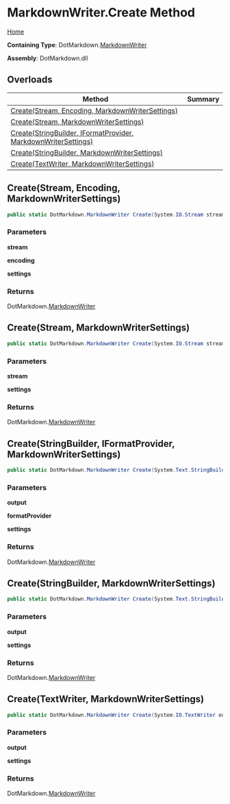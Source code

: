 # MarkdownWriter\.Create Method

[Home](../../../README.md)

**Containing Type**: DotMarkdown\.[MarkdownWriter](../README.md)

**Assembly**: DotMarkdown\.dll

## Overloads

| Method | Summary |
| ------ | ------- |
| [Create(Stream, Encoding, MarkdownWriterSettings)](#DotMarkdown_MarkdownWriter_Create_System_IO_Stream_System_Text_Encoding_DotMarkdown_MarkdownWriterSettings_) | |
| [Create(Stream, MarkdownWriterSettings)](#DotMarkdown_MarkdownWriter_Create_System_IO_Stream_DotMarkdown_MarkdownWriterSettings_) | |
| [Create(StringBuilder, IFormatProvider, MarkdownWriterSettings)](#DotMarkdown_MarkdownWriter_Create_System_Text_StringBuilder_System_IFormatProvider_DotMarkdown_MarkdownWriterSettings_) | |
| [Create(StringBuilder, MarkdownWriterSettings)](#DotMarkdown_MarkdownWriter_Create_System_Text_StringBuilder_DotMarkdown_MarkdownWriterSettings_) | |
| [Create(TextWriter, MarkdownWriterSettings)](#DotMarkdown_MarkdownWriter_Create_System_IO_TextWriter_DotMarkdown_MarkdownWriterSettings_) | |

## Create\(Stream, Encoding, MarkdownWriterSettings\) <a name="DotMarkdown_MarkdownWriter_Create_System_IO_Stream_System_Text_Encoding_DotMarkdown_MarkdownWriterSettings_"></a>

```csharp
public static DotMarkdown.MarkdownWriter Create(System.IO.Stream stream, System.Text.Encoding encoding, DotMarkdown.MarkdownWriterSettings settings = null)
```

### Parameters

**stream**

**encoding**

**settings**

### Returns

DotMarkdown\.[MarkdownWriter](../README.md)

## Create\(Stream, MarkdownWriterSettings\) <a name="DotMarkdown_MarkdownWriter_Create_System_IO_Stream_DotMarkdown_MarkdownWriterSettings_"></a>

```csharp
public static DotMarkdown.MarkdownWriter Create(System.IO.Stream stream, DotMarkdown.MarkdownWriterSettings settings = null)
```

### Parameters

**stream**

**settings**

### Returns

DotMarkdown\.[MarkdownWriter](../README.md)

## Create\(StringBuilder, IFormatProvider, MarkdownWriterSettings\) <a name="DotMarkdown_MarkdownWriter_Create_System_Text_StringBuilder_System_IFormatProvider_DotMarkdown_MarkdownWriterSettings_"></a>

```csharp
public static DotMarkdown.MarkdownWriter Create(System.Text.StringBuilder output, System.IFormatProvider formatProvider, DotMarkdown.MarkdownWriterSettings settings = null)
```

### Parameters

**output**

**formatProvider**

**settings**

### Returns

DotMarkdown\.[MarkdownWriter](../README.md)

## Create\(StringBuilder, MarkdownWriterSettings\) <a name="DotMarkdown_MarkdownWriter_Create_System_Text_StringBuilder_DotMarkdown_MarkdownWriterSettings_"></a>

```csharp
public static DotMarkdown.MarkdownWriter Create(System.Text.StringBuilder output, DotMarkdown.MarkdownWriterSettings settings = null)
```

### Parameters

**output**

**settings**

### Returns

DotMarkdown\.[MarkdownWriter](../README.md)

## Create\(TextWriter, MarkdownWriterSettings\) <a name="DotMarkdown_MarkdownWriter_Create_System_IO_TextWriter_DotMarkdown_MarkdownWriterSettings_"></a>

```csharp
public static DotMarkdown.MarkdownWriter Create(System.IO.TextWriter output, DotMarkdown.MarkdownWriterSettings settings = null)
```

### Parameters

**output**

**settings**

### Returns

DotMarkdown\.[MarkdownWriter](../README.md)


